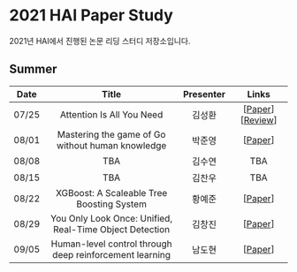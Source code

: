 # 2021 HAI Paper Study
2021년 HAI에서 진행된 논문 리딩 스터디 저장소입니다.

## Summer

|Date|Title|Presenter|Links|
|:--:|:--:|:--:|:--:|
|07/25|Attention Is All You Need|김성환|[[Paper](https://arxiv.org/abs/1706.03762)] [[Review](./Summer/20200725-Attention-Is-All-You-Need.pdf)]|
|08/01|Mastering the game of Go without human knowledge|박준영|[[Paper](https://www.nature.com/articles/nature24270)]|
|08/08|TBA|김수연|TBA|
|08/15|TBA|김찬우|TBA|
|08/22|XGBoost: A Scaleable Tree Boosting System|황예준|[[Paper](https://arxiv.org/abs/1603.02754)]|
|08/29|You Only Look Once: Unified, Real-Time Object Detection|김창진|[[Paper](https://arxiv.org/abs/1506.02640)]|
|09/05|Human-level control through deep reinforcement learning|남도현|[[Paper](https://www.nature.com/articles/nature14236)]|
